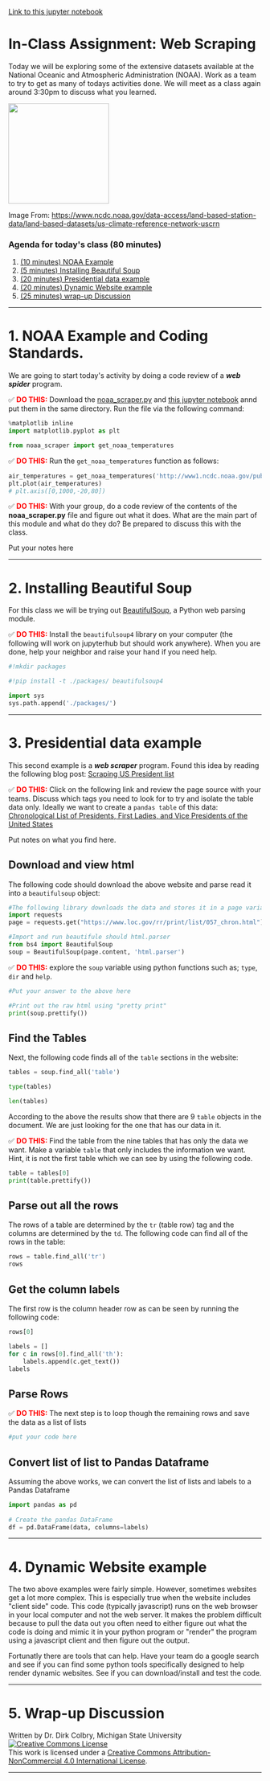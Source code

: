 [Link to this jupyter notebook](./Files/0204-Web_Scraping.ipynb)

# In-Class Assignment: Web Scraping

Today we will be exploring some of the extensive datasets available at the National Oceanic and Atmospheric Administration (NOAA). Work as a team to try to get as many of todays activities done.  We will meet as a class again around 3:30pm to discuss what you learned. 

<a href="http://www.noaa.gov/"><img width=200 align='center' src="http://www.nssl.noaa.gov/projects/debrisflow09/NOAA%20Circle.gif"></a>

Image From: https://www.ncdc.noaa.gov/data-access/land-based-station-data/land-based-datasets/us-climate-reference-network-uscrn

### Agenda for today's class (80 minutes)


1. [(10 minutes) NOAA Example](#NOAA_Example)
1. [(5 minutes) Installing Beautiful Soup](#Installing_Beautiful_Soup)
2. [(20 minutes) Presidential data example](#Presidential_data_example)
4. [(20 minutes) Dynamic Website example](#DynamicWebsites)
5. [(25 minutes) wrap-up Discussion](#Wrapup)

----
<a name="NOAA_Example"></a>

# 1. NOAA Example and Coding Standards.

We are going to start today's activity by doing a code review of a **_web spider_** program. 

&#9989; **<font color=red>DO THIS:</font>**  Download the [noaa_scraper.py](./Files/noaa_scraper.py) and [this jupyter notebook](./Files/0204-Web_Scraping.ipynb) annd put them in the same directory. Run the file via the following command:


```python
%matplotlib inline 
import matplotlib.pyplot as plt

from noaa_scraper import get_noaa_temperatures
```

&#9989; **<font color=red>DO THIS:</font>** Run the ```get_noaa_temperatures``` function as follows:


```python
air_temperatures = get_noaa_temperatures('http://www1.ncdc.noaa.gov/pub/data/uscrn/products/subhourly01/', 'Gaylord', 100)
plt.plot(air_temperatures)
# plt.axis([0,1000,-20,80])
```

&#9989; **<font color=red>DO THIS:</font>** With your group, do a code review of the contents of the **noaa_scraper.py** file and figure out what it does. What are the main part of this module and what do they do? Be prepared to discuss this with the class. 

Put your notes here

----
<a name="Installing_Beautiful_Soup"></a>

# 2. Installing Beautiful Soup

For this class we will be trying out [BeautifulSoup](https://www.crummy.com/software/BeautifulSoup/bs4/doc/), a Python web parsing module. 

&#9989; **<font color=red>DO THIS:</font>** Install the ```beautifulsoup4``` library on your computer (the following will work on jupyterhub but should work anywhere).  When you are done, help your neighbor and raise your hand if you need help.


```python
#!mkdir packages
```


```python
#!pip install -t ./packages/ beautifulsoup4
```


```python
import sys
sys.path.append('./packages/')
```

----
<a name="Presidential_data_example"></a>
# 3. Presidential data example
This second example is a **_web scraper_** program. Found this idea by reading the following blog post: [Scraping US President list](https://blog.exploratory.io/scraping-us-presidents-list-from-web-and-transforming-it-to-be-useful-fff534470bb6)

&#9989; **<font color=red>DO THIS:</font>** Click on the following link and review the page source with your teams.  Discuss which tags you need to look for to try and isolate the table data only.  Ideally we want to create a ```pandas table``` of this data:
[Chronological List of Presidents, First Ladies, and Vice Presidents of the United States](https://www.loc.gov/rr/print/list/057_chron.html)


Put notes on what you find here.

## Download and view html

The following code should download the above website and parse read it into a ```beautifulsoup``` object:


```python
#The following library downloads the data and stores it in a page variable
import requests
page = requests.get("https://www.loc.gov/rr/print/list/057_chron.html")
```


```python
#Import and run beautifule should html.parser
from bs4 import BeautifulSoup
soup = BeautifulSoup(page.content, 'html.parser')
```

&#9989; **<font color=red>DO THIS:</font>** explore the ```soup``` variable using python functions such as; ```type```, ```dir``` and ```help```.



```python
#Put your answer to the above here
```


```python
#Print out the raw html using "pretty print" 
print(soup.prettify())
```

## Find the Tables

Next, the following code finds all of the ```table``` sections in the website:


```python
tables = soup.find_all('table')
```


```python
type(tables)
```


```python
len(tables)
```

According to the above the results show that there are 9 ```table``` objects in the document.  We are just looking for the one that has our data in it. 



&#9989; **<font color=red>DO THIS:</font>** Find the table from the nine tables that has only the data we want. Make a variable ```table``` that only includes the information we want. Hint, it is not the first table which we can see by using the following code. 


```python
table = tables[0]
print(table.prettify())
```

## Parse out all the rows

The rows of a table are determined by the ```tr``` (table row) tag and the columns are determined by the ```td```. The following code can find all of the rows in the table:


```python
rows = table.find_all('tr')
rows
```

## Get the column labels

The first row is the column header row as can be seen by running the following code:


```python
rows[0]
```




```python
labels = []
for c in rows[0].find_all('th'):
    labels.append(c.get_text())
labels
```

## Parse Rows

&#9989; **<font color=red>DO THIS:</font>** The next step is to loop though the remaining rows and save the data as a list of lists


```python
#put your code here
```

## Convert list of list to Pandas Dataframe

Assuming the above works, we can convert the list of lists and labels to a Pandas Dataframe


```python
import pandas as pd  
    
# Create the pandas DataFrame  
df = pd.DataFrame(data, columns=labels)  
```

----

<a name="DynamicWebsites"></a>

# 4. Dynamic Website example

The two above examples were fairly simple. However, sometimes websites get a lot more complex.  This is especially true when the website includes "client side" code.  This code (typically javascript) runs on the web browser in your local computer and not the web server.  It makes the problem difficult because to pull the data out you often need to either figure out what the code is doing and mimic it in your python program or "render" the program using a javascript client and then figure out the output.  


Fortunatly there are tools that can help.  Have your team do a google search and see if you can find some python tools specifically designed to help render dynamic websites.  See if you can download/install and test the code.



---

<a name="Wrapup"></a>


# 5. Wrap-up Discussion

Written by Dr. Dirk Colbry, Michigan State University
<a rel="license" href="http://creativecommons.org/licenses/by-nc/4.0/"><img alt="Creative Commons License" style="border-width:0" src="https://i.creativecommons.org/l/by-nc/4.0/88x31.png" /></a><br />This work is licensed under a <a rel="license" href="http://creativecommons.org/licenses/by-nc/4.0/">Creative Commons Attribution-NonCommercial 4.0 International License</a>.

----
